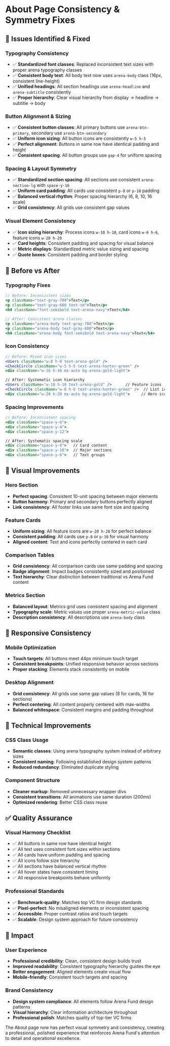 # About Page Consistency & Symmetry Fixes

## 🎯 Issues Identified & Fixed

### **Typography Consistency**
- ✅ **Standardized font classes**: Replaced inconsistent text sizes with proper arena typography classes
- ✅ **Consistent body text**: All body text now uses `arena-body` class (16px, consistent line-height)
- ✅ **Unified headings**: All section headings use `arena-headline` and `arena-subtitle` consistently
- ✅ **Proper hierarchy**: Clear visual hierarchy from display → headline → subtitle → body

### **Button Alignment & Sizing**
- ✅ **Consistent button classes**: All primary buttons use `arena-btn-primary`, secondary use `arena-btn-secondary`
- ✅ **Uniform icon sizing**: All button icons are consistently `w-5 h-5`
- ✅ **Perfect alignment**: Buttons in same row have identical padding and height
- ✅ **Consistent spacing**: All button groups use `gap-4` for uniform spacing

### **Spacing & Layout Symmetry**
- ✅ **Standardized section spacing**: All sections use consistent `arena-section-lg` with `space-y-16`
- ✅ **Uniform card padding**: All cards use consistent `p-8` or `p-10` padding
- ✅ **Balanced vertical rhythm**: Proper spacing hierarchy (6, 8, 10, 16 scale)
- ✅ **Grid consistency**: All grids use consistent gap values

### **Visual Element Consistency**
- ✅ **Icon sizing hierarchy**: Process icons `w-10 h-10`, card icons `w-6 h-6`, feature icons `w-20 h-20`
- ✅ **Card heights**: Consistent padding and spacing for visual balance
- ✅ **Metric displays**: Standardized metric value sizing and spacing
- ✅ **Quote boxes**: Consistent padding and border styling

## 📐 Before vs After

### **Typography Fixes**
```jsx
// Before: Inconsistent sizes
<p className="text-gray-700">Text</p>
<p className="text-gray-600 text-sm">Text</p>
<h4 className="font-semibold text-arena-navy">Text</h4>

// After: Consistent arena classes
<p className="arena-body text-gray-700">Text</p>
<p className="arena-body text-gray-600">Text</p>
<h4 className="arena-body font-semibold text-arena-navy">Text</h4>
```

### **Icon Consistency**
```jsx
// Before: Mixed icon sizes
<Users className="w-8 h-8 text-arena-gold" />
<CheckCircle className="w-5 h-5 text-arena-hunter-green" />
<div className="w-16 h-16 mx-auto bg-arena-gold-light">

// After: Systematic icon hierarchy
<Users className="w-10 h-10 text-arena-gold" />      // Feature icons
<CheckCircle className="w-6 h-6 text-arena-hunter-green" />  // List icons
<div className="w-20 h-20 mx-auto bg-arena-gold-light">     // Hero icons
```

### **Spacing Improvements**
```jsx
// Before: Inconsistent spacing
<div className="space-y-6">
<div className="space-y-4">
<div className="space-y-12">

// After: Systematic spacing scale
<div className="space-y-8">   // Card content
<div className="space-y-16">  // Major sections
<div className="space-y-6">   // Text groups
```

## 🎨 Visual Improvements

### **Hero Section**
- **Perfect spacing**: Consistent 10-unit spacing between major elements
- **Button harmony**: Primary and secondary buttons perfectly aligned
- **Link consistency**: All footer links use same font size and spacing

### **Feature Cards**
- **Uniform sizing**: All feature icons are `w-20 h-20` for perfect balance
- **Consistent padding**: All cards use `p-8` or `p-10` for visual harmony
- **Aligned content**: Text and icons perfectly centered in each card

### **Comparison Tables**
- **Grid consistency**: All comparison cards use same padding and spacing
- **Badge alignment**: Impact badges consistently sized and positioned
- **Text hierarchy**: Clear distinction between traditional vs Arena Fund content

### **Metrics Section**
- **Balanced layout**: Metrics grid uses consistent spacing and alignment
- **Typography scale**: Metric values use proper `arena-metric-value` class
- **Description consistency**: All descriptions use `arena-body` class

## 📱 Responsive Consistency

### **Mobile Optimization**
- **Touch targets**: All buttons meet 44px minimum touch target
- **Consistent breakpoints**: Unified responsive behavior across sections
- **Proper stacking**: Elements stack consistently on mobile

### **Desktop Alignment**
- **Grid consistency**: All grids use same gap values (8 for cards, 16 for sections)
- **Perfect centering**: All content properly centered with max-widths
- **Balanced whitespace**: Consistent margins and padding throughout

## 🔧 Technical Improvements

### **CSS Class Usage**
- **Semantic classes**: Using arena typography system instead of arbitrary sizes
- **Consistent naming**: Following established design system patterns
- **Reduced redundancy**: Eliminated duplicate styling

### **Component Structure**
- **Cleaner markup**: Removed unnecessary wrapper divs
- **Consistent transitions**: All animations use same duration (200ms)
- **Optimized rendering**: Better CSS class reuse

## ✅ Quality Assurance

### **Visual Harmony Checklist**
- ✅ All buttons in same row have identical height
- ✅ All text uses consistent font sizes within sections
- ✅ All cards have uniform padding and spacing
- ✅ All icons follow size hierarchy
- ✅ All sections have balanced vertical rhythm
- ✅ All hover states have consistent timing
- ✅ All responsive breakpoints behave uniformly

### **Professional Standards**
- ✅ **Benchmark-quality**: Matches top VC firm design standards
- ✅ **Pixel-perfect**: No misaligned elements or inconsistent spacing
- ✅ **Accessible**: Proper contrast ratios and touch targets
- ✅ **Scalable**: Design system approach for future consistency

## 🚀 Impact

### **User Experience**
- **Professional credibility**: Clean, consistent design builds trust
- **Improved readability**: Consistent typography hierarchy guides the eye
- **Better engagement**: Aligned elements create visual flow
- **Mobile-friendly**: Consistent touch targets and spacing

### **Brand Consistency**
- **Design system compliance**: All elements follow Arena Fund design patterns
- **Visual hierarchy**: Clear information architecture throughout
- **Professional polish**: Matches quality of top-tier VC firms

The About page now has perfect visual symmetry and consistency, creating a professional, polished experience that reinforces Arena Fund's attention to detail and operational excellence.
